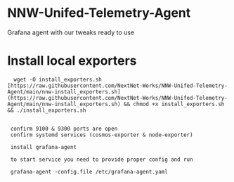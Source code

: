 # NNW-Unifed-Telemetry-Agent
Grafana agent with our tweaks ready to use
# Install local exporters


```
  wget -O install_exporters.sh [https://raw.githubusercontent.com/NextNet-Works/NNW-Unifed-Telemetry-Agent/main/nnw-install_exporters.sh](https://raw.githubusercontent.com/NextNet-Works/NNW-Unifed-Telemetry-Agent/main/nnw-install_exporters.sh) && chmod +x install_exporters.sh && ./install_exporters.sh 
  
  ```
  
     confirm 9100 & 9300 ports are open
     confirm systemd services (cosmos-exporter & node-exporter) 
     
     install grafana-agent
  
     to start service you need to provide proper config and run 
     
     grafana-agent -config.file /etc/grafana-agent.yaml
     
     
     
     
